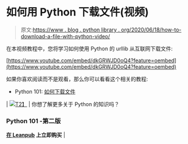 # 如何用 Python 下载文件(视频)

> 原文:[https://www . blog . python library . org/2020/06/18/how-to-download-a-file-with-python-video/](https://www.blog.pythonlibrary.org/2020/06/18/how-to-download-a-file-with-python-video/)

在本视频教程中，您将学习如何使用 Python 的 urllib 从互联网下载文件:

[https://www.youtube.com/embed/dkGRWJD0oQ4?feature=oembed](https://www.youtube.com/embed/dkGRWJD0oQ4?feature=oembed)

如果你喜欢阅读而不是观看，那么你可以看看这个相关的教程:

*   Python 101: [如何下载文件](https://www.blog.pythonlibrary.org/2012/06/07/python-101-how-to-download-a-file/)

| [![](../Images/9437a5e03f2225dbc315c4e7e5b908b3.png)T2】](https://leanpub.com/py101/) | 你想了解更多关于 Python 的知识吗？

### Python 101 -第二版

**[在 Leanpub](https://leanpub.com/py101) 上立即购买** |